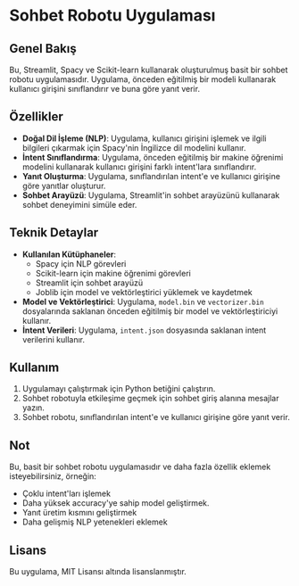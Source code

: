 **Sohbet Robotu Uygulaması**
==========================

**Genel Bakış**
-----------

Bu, Streamlit, Spacy ve Scikit-learn kullanarak oluşturulmuş basit bir sohbet robotu uygulamasıdır. Uygulama, önceden eğitilmiş bir modeli kullanarak kullanıcı girişini sınıflandırır ve buna göre yanıt verir.

**Özellikler**
------------

* **Doğal Dil İşleme (NLP)**: Uygulama, kullanıcı girişini işlemek ve ilgili bilgileri çıkarmak için Spacy'nin İngilizce dil modelini kullanır.
* **İntent Sınıflandırma**: Uygulama, önceden eğitilmiş bir makine öğrenimi modelini kullanarak kullanıcı girişini farklı intent'lara sınıflandırır.
* **Yanıt Oluşturma**: Uygulama, sınıflandırılan intent'e ve kullanıcı girişine göre yanıtlar oluşturur.
* **Sohbet Arayüzü**: Uygulama, Streamlit'in sohbet arayüzünü kullanarak sohbet deneyimini simüle eder.

**Teknik Detaylar**
--------------------

* **Kullanılan Kütüphaneler**:
	+ Spacy için NLP görevleri
	+ Scikit-learn için makine öğrenimi görevleri
	+ Streamlit için sohbet arayüzü
	+ Joblib için model ve vektörleştirici yüklemek ve kaydetmek
* **Model ve Vektörleştirici**: Uygulama, `model.bin` ve `vectorizer.bin` dosyalarında saklanan önceden eğitilmiş bir model ve vektörleştiriciyi kullanır.
* **İntent Verileri**: Uygulama, `intent.json` dosyasında saklanan intent verilerini kullanır.

**Kullanım**
------------

1. Uygulamayı çalıştırmak için Python betiğini çalıştırın.
2. Sohbet robotuyla etkileşime geçmek için sohbet giriş alanına mesajlar yazın.
3. Sohbet robotu, sınıflandırılan intent'e ve kullanıcı girişine göre yanıt verir.

**Not**
----

Bu, basit bir sohbet robotu uygulamasıdır ve daha fazla özellik eklemek isteyebilirsiniz, örneğin:

* Çoklu intent'ları işlemek
* Daha yüksek accuracy'ye sahip model geliştirmek.
* Yanıt üretim kısmını geliştirmek
* Daha gelişmiş NLP yetenekleri eklemek

**Lisans**
---------

Bu uygulama, MIT Lisansı altında lisanslanmıştır.
